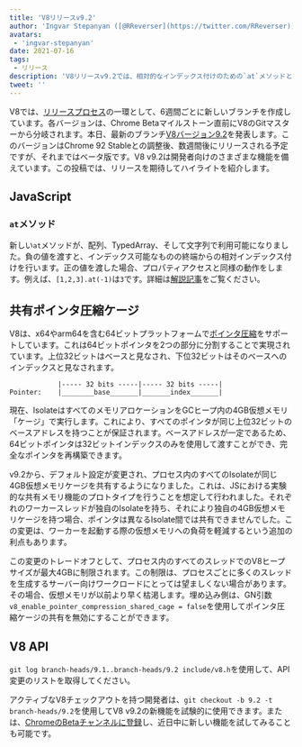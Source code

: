 ```yaml
---
title: 'V8リリースv9.2'
author: 'Ingvar Stepanyan ([@RReverser](https://twitter.com/RReverser))'
avatars:
 - 'ingvar-stepanyan'
date: 2021-07-16
tags:
 - リリース
description: 'V8リリースv9.2では、相対的なインデックス付けのための`at`メソッドとポインタ圧縮の改善が導入されています。'
tweet: ''
---
```

V8では、[リリースプロセス](https://v8.dev/docs/release-process)の一環として、6週間ごとに新しいブランチを作成しています。各バージョンは、Chrome Betaマイルストーン直前にV8のGitマスターから分岐されます。本日、最新のブランチ[V8バージョン9.2](https://chromium.googlesource.com/v8/v8.git/+log/branch-heads/9.2)を発表します。このバージョンはChrome 92 Stableとの調整後、数週間後にリリースされる予定ですが、それまではベータ版です。V8 v9.2は開発者向けのさまざまな機能を備えています。この投稿では、リリースを期待してハイライトを紹介します。

<!--truncate-->
## JavaScript

### `at`メソッド

新しい`at`メソッドが、配列、TypedArray、そして文字列で利用可能になりました。負の値を渡すと、インデックス可能なものの終端からの相対インデックス付けを行います。正の値を渡した場合、プロパティアクセスと同様の動作をします。例えば、`[1,2,3].at(-1)`は`3`です。詳細は[解説記事](https://v8.dev/features/at-method)をご覧ください。

## 共有ポインタ圧縮ケージ

V8は、x64やarm64を含む64ビットプラットフォームで[ポインタ圧縮](https://v8.dev/blog/pointer-compression)をサポートしています。これは64ビットポインタを2つの部分に分割することで実現されています。上位32ビットはベースと見なされ、下位32ビットはそのベースへのインデックスと見なされます。

```
            |----- 32 bits -----|----- 32 bits -----|
Pointer:    |________base_______|_______index_______|
```

現在、IsolateはすべてのメモリアロケーションをGCヒープ内の4GB仮想メモリ「ケージ」で実行します。これにより、すべてのポインタが同じ上位32ビットのベースアドレスを持つことが保証されます。ベースアドレスが一定であるため、64ビットポインタは32ビットインデックスのみを使用して渡すことができ、完全なポインタを再構築できます。

v9.2から、デフォルト設定が変更され、プロセス内のすべてのIsolateが同じ4GB仮想メモリケージを共有するようになりました。これは、JSにおける実験的な共有メモリ機能のプロトタイプを行うことを想定して行われました。それぞれのワーカースレッドが独自のIsolateを持ち、それにより独自の4GB仮想メモリケージを持つ場合、ポインタは異なるIsolate間では共有できませんでした。この変更は、ワーカーを起動する際の仮想メモリへの負荷を軽減するという追加の利点もあります。

この変更のトレードオフとして、プロセス内のすべてのスレッドでのV8ヒープサイズが最大4GBに制限されます。この制限は、プロセスごとに多くのスレッドを生成するサーバー向けワークロードにとっては望ましくない場合があります。その場合、仮想メモリが以前より早く枯渇します。埋め込み側は、GN引数`v8_enable_pointer_compression_shared_cage = false`を使用してポインタ圧縮ケージの共有を無効にすることができます。

## V8 API

`git log branch-heads/9.1..branch-heads/9.2 include/v8.h`を使用して、API変更のリストを取得してください。

アクティブなV8チェックアウトを持つ開発者は、`git checkout -b 9.2 -t branch-heads/9.2`を使用してV8 v9.2の新機能を試験的に使用できます。または、[ChromeのBetaチャンネルに登録](https://www.google.com/chrome/browser/beta.html)し、近日中に新しい機能を試してみることも可能です。
